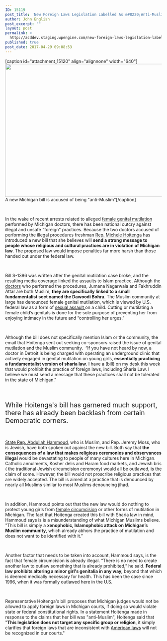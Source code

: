 ```yaml
---
ID: 15119
post_title: 'New Foreign Laws Legislation Labelled As &#8220;Anti-Muslim&#8221;'
author: John English
post_excerpt: ""
layout: post
permalink: >
  http://acddev.staging.wpengine.com/new-foreign-laws-legislation-labelled-anti-muslim.html
published: true
post_date: 2017-04-29 09:08:53
---
```

[caption id="attachment_15120" align="alignnone" width="640"]<img class="size-full wp-image-15120" src="http://acddev.staging.wpengine.com/wp-content/uploads/2017/05/hijaber-1907180_640.jpg" alt="" width="640" height="426" /> A new Michigan bill is accused of being "anti-Muslim"[/caption]

&nbsp;

<span style="font-weight: 400;">In the wake of recent arrests related to alleged </span><a href="http://childprotectiveservicesdefense.com/new-arrests-michigan-genital-mutilation-case.html" target="_blank" rel="noopener noreferrer"><span style="font-weight: 400;">female genital mutilation</span></a><span style="font-weight: 400;"> performed by Michigan doctors, there has been national outcry against illegal and unsafe "foreign" practices. Because the two doctors accused of performing the illegal procedures freshman </span><a href="http://gophouse.org/representatives/northernmi/hoitenga/" target="_blank" rel="noopener noreferrer"><span style="font-weight: 400;">Rep. Michele Hoitenga</span></a><span style="font-weight: 400;"> has introduced a new bill that she believes will </span><b>send a strong message to people whose religious and cultural practices are in violation of Michigan law</b><span style="font-weight: 400;">. The proposed law would impose penalties far more harsh than those handed out under the federal law. </span>

&nbsp;

<span style="font-weight: 400;">Bill S-1386 was written after the genital mutilation case broke, and the resulting media coverage linked the assaults to Islam practice. Although the </span><a href="http://acddev.staging.wpengine.com/professional-reporting.html" target="_blank" rel="noopener noreferrer"><span style="font-weight: 400;">doctors</span></a><span style="font-weight: 400;"> who performed the procedures, Jumana Nagarwala and Fakhruddin Attar are both Muslim, </span><b>they are specifically linked to a small fundamentalist sect named the Dawoodi Bohra</b><span style="font-weight: 400;">. The Muslim community at large has denounced female genital mutilation, which is viewed by U.S. federal law as a form of </span><a href="http://acddev.staging.wpengine.com/sex-crimes.html" target="_blank" rel="noopener noreferrer"><span style="font-weight: 400;">sexual assault </span></a><span style="font-weight: 400;">on a child. Cutting or mutilating a female child’s genitals is done for the sole purpose of preventing her from enjoying intimacy in the future and “controlling her urges.” </span>

&nbsp;

<span style="font-weight: 400;">Although the bill does not specifically mention Islam or the community, the email that Hoitenga sent out seeking co-sponsors raised the issue of genital mutilation and the Muslim community.  </span><span style="font-weight: 400;">“If you have not heard by now, a doctor in Detroit is being charged with operating an underground clinic that actively engaged in genital mutilation on young girls, </span><b>essentially practicing a fundamentalist version of sharia law</b><span style="font-weight: 400;">. I have a (bill) on my desk this week that would prohibit the practice of foreign laws, including Sharia Law. I believe we must send a message that these practices shall not be tolerated in the state of Michigan." </span>

&nbsp;
<h2><span style="font-weight: 400;">While Hoitenga's bill has garnered much support, there has already been backlash from certain Democratic corners. </span></h2>
&nbsp;

<a href="http://housedems.com/state-rep-abdullah-hammoud" target="_blank" rel="noopener noreferrer"><span style="font-weight: 400;">State Rep. Abdullah Hammoud</span></a><span style="font-weight: 400;">, who is Muslim, and Rep. Jeremy Moss, who is Jewish, have both spoken out against the new bill. Both say that </span><b>the consequences of a law that makes religious ceremonies and observances illegal </b><span style="font-weight: 400;">would be devastating to people of many cultures here in Michigan. Catholic annulments, Kosher delis and Haram food markets, and Jewish bris ( the traditional Jewish circumcision ceremony) would all be outlawed, is the claim of some. However, the bill would not proscribe religious practices that are widely accepted. The bill is aimed at a practice that is denounced by nearly all Muslims similar to most Muslims denouncing jihad. </span>

&nbsp;

<span style="font-weight: 400;">In addition, Hammoud points out that the new law would do nothing to protect young girls from </span><a href="http://childprotectiveservicesdefense.com/abuse-tradition-female-genital-mutilation-male-circumcision.html" target="_blank" rel="noopener noreferrer"><span style="font-weight: 400;">female circumcision</span></a><span style="font-weight: 400;"> or other forms of mutilation in Michigan. The fact that Hoitenga created this bill with Sharia law in mind, Hammoud says is is a misunderstanding of what Michigan Muslims believe. "This bill is simply a </span><b>xenophobic, Islamophobic attack on Michigan’s Muslim community</b><span style="font-weight: 400;">, which already abhors the practice of mutilation and does not want to be identified with it.”</span>

&nbsp;

<span style="font-weight: 400;">Another factor that needs to be taken into account, Hammoud says, is the fact that female circumcision is already illegal. “There is no need to create another law to outlaw something that is already prohibited,” he said. </span><b>Federal law prohibits altering a minor girl's genitalia in any way,</b><span style="font-weight: 400;"> beyond that which is deemed medically necessary for health. This has been the case since 1996, when it was formally outlawed here in the U.S.</span>

&nbsp;

<span style="font-weight: 400;">Representative Hoitenga's bill proposes that Michigan judges would not be allowed to apply foreign laws in Michigan courts, if doing so would violate state or federal constitutional rights. In a statement Hoitenga made in response to the claims that her bill was "anti-Muslim", Hoitenga said that "</span><b>This legislation does not target any specific group or religion</b><span style="font-weight: 400;">, it simply clarifies that foreign laws that are inconsistent with </span><a href="http://acddev.staging.wpengine.com/" target="_blank" rel="noopener noreferrer"><span style="font-weight: 400;">American laws</span></a><span style="font-weight: 400;"> will not be recognized in our courts."</span>